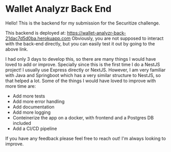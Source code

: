 # Wallet Analyzr Back End

Hello! This is the backend for my submission for the Securitize challenge.

This backend is deployed at: https://wallet-analyzr-back-21dac7d5d0ba.herokuapp.com
Obviously, you are not supposed to interact with the back-end directly, but you can easily test it out by going to the above link.

I had only 3 days to develop this, so there are many things I would have loved to add or improve. Specially since this is the first time I do a NestJS project! I usually use Express directly or NextJS. However, I am very familiar with Java and Springboot which has a very similar structure to NestJS, so that helped a lot. Some of the things I would have loved to improve with more time are:

- Add more tests
- Add more error handling
- Add documentation
- Add more logging
- Conteinerize the app on a docker, with frontend and a Postgres DB included
- Add a CI/CD pipeline

If you have any feedback please feel free to reach out! I'm always looking to improve.